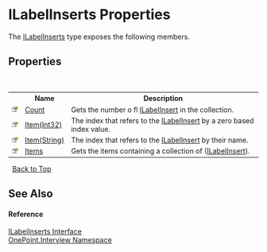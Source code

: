 # ILabelInserts Properties
 

The <a href="T_OnePoint_Interview_ILabelInserts">ILabelInserts</a> type exposes the following members.


## Properties
&nbsp;<table><tr><th></th><th>Name</th><th>Description</th></tr><tr><td>![Public property](media/pubproperty.gif "Public property")</td><td><a href="P_OnePoint_Interview_ILabelInserts_Count">Count</a></td><td>
Gets the number o fl <a href="T_OnePoint_Interview_ILabelInsert">ILabelInsert</a> in the collection.</td></tr><tr><td>![Public property](media/pubproperty.gif "Public property")</td><td><a href="P_OnePoint_Interview_ILabelInserts_Item">Item(Int32)</a></td><td>
The index that refers to the <a href="T_OnePoint_Interview_ILabelInsert">ILabelInsert</a> by a zero based index value.</td></tr><tr><td>![Public property](media/pubproperty.gif "Public property")</td><td><a href="P_OnePoint_Interview_ILabelInserts_Item_1">Item(String)</a></td><td>
The index that refers to the <a href="T_OnePoint_Interview_ILabelInsert">ILabelInsert</a> by their name.</td></tr><tr><td>![Public property](media/pubproperty.gif "Public property")</td><td><a href="P_OnePoint_Interview_ILabelInserts_Items">Items</a></td><td>
Gets the items containing a collection of (<a href="T_OnePoint_Interview_ILabelInsert">ILabelInsert</a>).</td></tr></table>&nbsp;
<a href="#ilabelinserts-properties">Back to Top</a>

## See Also


#### Reference
<a href="T_OnePoint_Interview_ILabelInserts">ILabelInserts Interface</a><br /><a href="N_OnePoint_Interview">OnePoint.Interview Namespace</a><br />